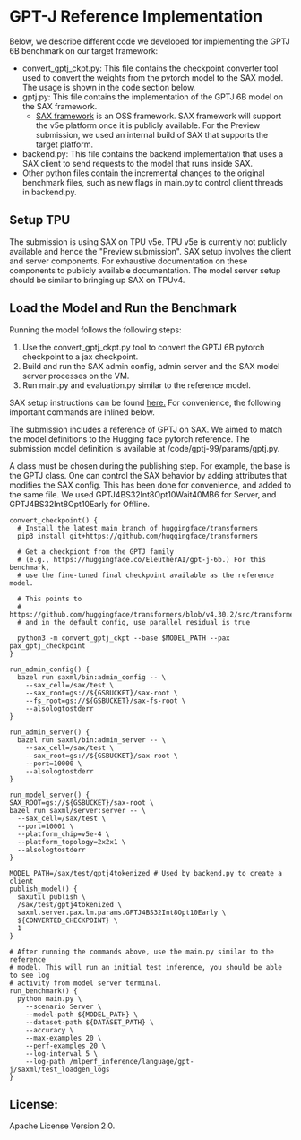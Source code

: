 # GPT-J Reference Implementation

Below, we describe different code we developed for implementing the GPTJ 6B
benchmark on our target framework:

- convert_gptj_ckpt.py: This file contains the checkpoint converter tool used
  to convert the weights from the pytorch model to the SAX model. The usage is
  shown in the code section below.
- gptj.py: This file contains the implementation of the GPTJ 6B model on the
  SAX framework.
  - [SAX framework](https://github.com/google/saxml) is an OSS framework. 
    SAX framework will support the v5e platform once it is publicly available.
    For the Preview submission, we used an internal build of SAX that supports
    the target platform.
- backend.py: This file contains the backend implementation that uses a SAX
  client to send requests to the model that runs inside SAX.
- Other python files contain the incremental changes to the original benchmark
  files, such as new flags in main.py to control client threads in backend.py.

## Setup TPU

The submission is using SAX on TPU v5e. TPU v5e is currently not publicly 
available and hence the "Preview submission". SAX setup involves the client and
server components. For exhaustive documentation on these components to publicly 
available documentation. The model server setup should be similar to bringing up
SAX on TPUv4.

## Load the Model and Run the Benchmark
Running the model follows the following steps:
1. Use the convert_gptj_ckpt.py tool to convert the GPTJ 6B pytorch checkpoint
to a jax checkpoint.
2. Build and run the SAX admin config, admin server and the SAX model server 
processes on the VM.
3. Run main.py and evaluation.py similar to the reference model.

SAX setup instructions can be found [here.](https://github.com/google/saxml)
For convenience, the following important commands are inlined below.

The submission includes a reference of GPTJ on SAX. We aimed to match the
model definitions to the Hugging face pytorch reference. The submission model 
definition is available at /code/gptj-99/params/gptj.py.

A class must be chosen during the publishing step. For example, the base is the
GPTJ class. One can control the SAX behavior by adding attributes that modifies
the SAX config. This has been done for convenience, and added to the same file. 
We used GPTJ4BS32Int8Opt10Wait40MB6 for Server, and GPTJ4BS32Int8Opt10Early for 
Offline.

```
convert_checkpoint() {
  # Install the latest main branch of huggingface/transformers
  pip3 install git+https://github.com/huggingface/transformers

  # Get a checkpiont from the GPTJ family 
  # (e.g., https://huggingface.co/EleutherAI/gpt-j-6b.) For this benchmark,
  # use the fine-tuned final checkpoint available as the reference model.

  # This points to
  # https://github.com/huggingface/transformers/blob/v4.30.2/src/transformers/models/gptj/modeling_flax_gptj.py
  # and in the default config, use_parallel_residual is true

  python3 -m convert_gptj_ckpt --base $MODEL_PATH --pax pax_gptj_checkpoint
}

run_admin_config() {
  bazel run saxml/bin:admin_config -- \
    --sax_cell=/sax/test \
    --sax_root=gs://${GSBUCKET}/sax-root \
    --fs_root=gs://${GSBUCKET}/sax-fs-root \
    --alsologtostderr
}

run_admin_server() {
  bazel run saxml/bin:admin_server -- \
    --sax_cell=/sax/test \
    --sax_root=gs://${GSBUCKET}/sax-root \
    --port=10000 \
    --alsologtostderr
}

run_model_server() {
SAX_ROOT=gs://${GSBUCKET}/sax-root \
bazel run saxml/server:server -- \
  --sax_cell=/sax/test \
  --port=10001 \
  --platform_chip=v5e-4 \
  --platform_topology=2x2x1 \
  --alsologtostderr
}

MODEL_PATH=/sax/test/gptj4tokenized # Used by backend.py to create a client
publish_model() {
  saxutil publish \
  /sax/test/gptj4tokenized \
  saxml.server.pax.lm.params.GPTJ4BS32Int8Opt10Early \
  ${CONVERTED_CHECKPOINT} \
  1
}

# After running the commands above, use the main.py similar to the reference 
# model. This will run an initial test inference, you should be able to see log 
# activity from model server terminal.
run_benchmark() {
  python main.py \
    --scenario Server \
    --model-path ${MODEL_PATH} \
    --dataset-path ${DATASET_PATH} \
    --accuracy \
    --max-examples 20 \
    --perf-examples 20 \
    --log-interval 5 \
    --log-path /mlperf_inference/language/gpt-j/saxml/test_loadgen_logs
}

```

## License:

Apache License Version 2.0.
